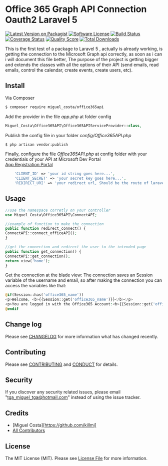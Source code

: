 # Office 365 Graph API Connection Oauth2 Laravel 5

[![Latest Version on Packagist][ico-version]][link-packagist]
[![Software License][ico-license]](LICENSE.md)
[![Build Status][ico-travis]][link-travis]
[![Coverage Status][ico-scrutinizer]][link-scrutinizer]
[![Quality Score][ico-code-quality]][link-code-quality]
[![Total Downloads][ico-downloads]][link-downloads]


This is the first test of a package to Laravel 5 , actually is already working, is getting the connection to the Microsoft Graph api correctly, as soon as i can i will document this file better, The purpose of the project is getting bigger and extends the classes with all the options of their API (send emails, read emails, control the calendar, create events, create users, etc).

## Install

Via Composer

``` bash
$ composer require miguel_costa/office365api
```


Add the provider in the file <i>app.php</i> at folder config

``` php
Miguel_Costa\Office365API\Office365APIServiceProvider::class,
```

Publish the config file in your folder <i>config/Office365API.php</i>

``` bash
$ php artisan vendor:publish
```

Finally, configure the file <i>Office365API.php</i> at config folder with your credentials of your API at Microsoft Dev Portal </br>
<a href="https://apps.dev.microsoft.com/">App Registration Portal</a>

``` php
    'CLIENT_ID' => 'your id string goes here...',
    'CLIENT_SECRET' => 'your secret key goes here...',
    'REDIRECT_URI' => 'your redirect url, Should be the route of laravel where will redirect once the connection is finished',
```

## Usage

``` php
//use the namespace corretly on your controller
use Miguel_Costa\Office365API\ConnectAPI;

//example of function to make the connection
public function redirect_connect() {
ConnectAPI::connect_officeAPI();
}

//get the connection and redirect the user to the intended page
public function get_connection() {
ConnectAPI::get_connection();
return view('home');
}
```
Get the connection at the blade view:
The connection saves an Session variable of the username and email, so after making the connection you can access the variables like that:
``` php
@if(Session::has('office365_name'))
<p>Welcome, <b>{{Session::get('office365_name')}}</b></p>
<p>You are logged in with the Office365 Account:<b>{{Session::get('office365_email')}}</b></p>
@endif
```

## Change log

Please see [CHANGELOG](CHANGELOG.md) for more information what has changed recently.


## Contributing

Please see [CONTRIBUTING](CONTRIBUTING.md) and [CONDUCT](CONDUCT.md) for details.

## Security

If you discover any security related issues, please email "tga_miguel_tga@hotmail.com" instead of using the issue tracker.

## Credits

- [Miguel Costa][https://github.com/killmi]
- [All Contributors][link-contributors]

## License

The MIT License (MIT). Please see [License File](LICENSE.md) for more information.

[ico-version]: https://img.shields.io/packagist/v/miguel_costa/office365api.svg?style=flat-square
[ico-license]: https://img.shields.io/badge/license-MIT-brightgreen.svg?style=flat-square
[ico-travis]: https://img.shields.io/travis/miguel_costa/office365api/master.svg?style=flat-square
[ico-scrutinizer]: https://img.shields.io/scrutinizer/coverage/g/miguel_costa/office365api.svg?style=flat-square
[ico-code-quality]: https://img.shields.io/scrutinizer/g/miguel_costa/office365api.svg?style=flat-square
[ico-downloads]: https://img.shields.io/packagist/dt/miguel_costa/office365api.svg?style=flat-square

[link-packagist]: https://packagist.org/packages/miguel_costa/office365api
[link-travis]: https://travis-ci.org/miguel_costa/office365api
[link-scrutinizer]: https://scrutinizer-ci.com/g/miguel_costa/office365api/code-structure
[link-code-quality]: https://scrutinizer-ci.com/g/miguel_costa/office365api
[link-downloads]: https://packagist.org/packages/miguel_costa/office365api
[link-author]: https://github.com/killmi
[link-contributors]: ../../contributors
